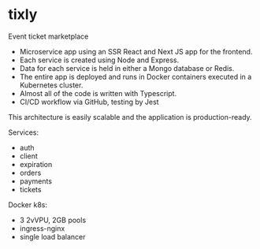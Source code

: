 # tixly

Event ticket marketplace

- Microservice app using an SSR React and Next JS app for the frontend.
- Each service is created using Node and Express.
- Data for each service is held in either a Mongo database or Redis.
- The entire app is deployed and runs in Docker containers executed in a Kubernetes cluster.
- Almost all of the code is written with Typescript.
- CI/CD workflow via GitHub, testing by Jest

This architecture is easily scalable and the application is production-ready.

Services:

- auth
- client
- expiration
- orders
- payments
- tickets

Docker k8s:

- 3 2vVPU, 2GB pools
- ingress-nginx
- single load balancer
